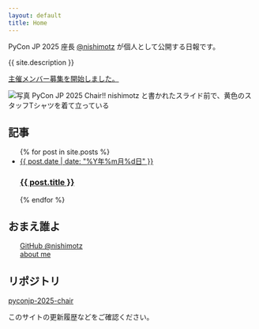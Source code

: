 ```yaml
---
layout: default
title: Home
---
```


PyCon JP 2025 座長 [@nishimotz](https://github.com/nishimotz) が個人として公開する日報です。

{{ site.description }}

[主催メンバー募集を開始しました。](https://pyconjp.blogspot.com/2024/12/call-for-organizing-members-ja.html)

<img src="{{ site.baseurl }}/assets/images/54039787103_1aec5222f5_c.jpg" alt="写真 PyCon JP 2025 Chair!! nishimotz と書かれたスライド前で、黄色のスタッフTシャツを着て立っている" style="display: block; margin-left: auto; margin-right: auto;">

## 記事

<ul class="list-none ml-0">
  {% for post in site.posts %}
    <li class="mb-4">
      <a href="{{ site.baseurl }}{{ post.url }}" class="block p-4 bg-white shadow hover:bg-gray-100 rounded">
        <span class="text-sm text-gray-500 mb-1">{{ post.date | date: "%Y年%m月%d日" }}</span>
        <h3 class="text-lg font-semibold mt-0 mb-2">{{ post.title }}</h3>
      </a>
    </li>
  {% endfor %}
</ul>

## おまえ誰よ

<ul style="list-style-type: none;" class="ml-0">
  <li>
    <a href="https://github.com/nishimotz">GitHub @nishimotz</a>
  </li>
  <li>
    <a href="https://d.nishimotz.com/aboutme">about me</a>
  </li>
</ul>

## リポジトリ

[pyconjp-2025-chair](https://github.com/nishimotz/pyconjp-2025-chair)

このサイトの更新履歴などをご確認ください。
